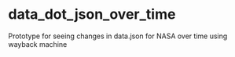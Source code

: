 # data_dot_json_over_time
Prototype for seeing changes in data.json for NASA over time using wayback machine
